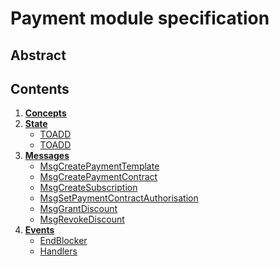 # Payment module specification

## Abstract

## Contents

1. **[Concepts](01_concepts.md)**
2. **[State](02_state.md)**
    - [TOADD](02_state.md#bonds)
    - [TOADD](02_state.md#batches)
3. **[Messages](03_messages.md)**
    - [MsgCreatePaymentTemplate](03_messages.md#MsgCreatePaymentTemplate)
    - [MsgCreatePaymentContract](03_messages.md#MsgCreatePaymentContract)
    - [MsgCreateSubscription](03_messages.md#MsgCreateSubscription)
    - [MsgSetPaymentContractAuthorisation](03_messages.md#MsgSetPaymentContractAuthorisation)
    - [MsgGrantDiscount](03_messages.md#MsgGrantDiscount)
    - [MsgRevokeDiscount](03_messages.md#MsgRevokeDiscount)
5. **[Events](05_events.md)**
    - [EndBlocker](05_events.md#endblocker)
    - [Handlers](05_events.md#handlers)


